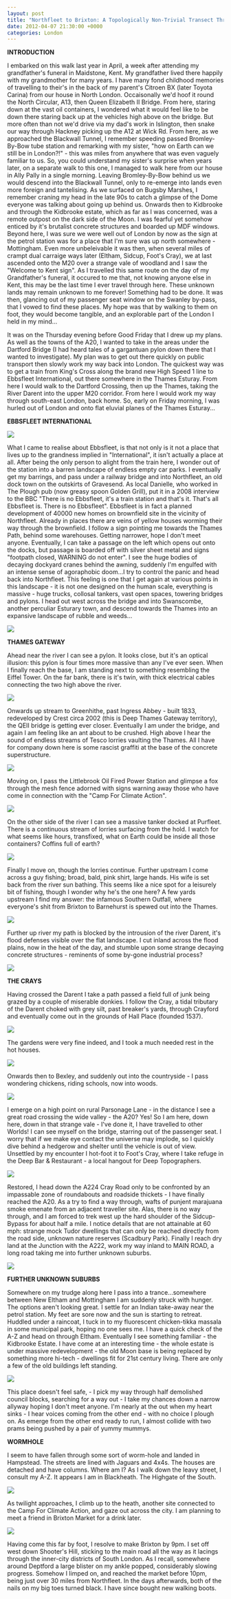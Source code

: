 ```yaml
---
layout: post
title: "Northfleet to Brixton: A Topologically Non-Trivial Transect Through South London"
date: 2012-04-07 21:30:00 +0000
categories: London
---
```


**INTRODUCTION**

I embarked on this walk last year in April, a week after attending my grandfather's funeral in Maidstone, Kent. My grandfather lived there happily with my 
grandmother for many years. I have many fond childhood memories of travelling to their's in the back of my parent's Citroen BX (later Toyota Carina) from our 
house in North London. Occaisonally we'd hoof it round the North Circular, A13, then Queen Elizabeth II Bridge. From here, staring down at the vast oil 
containers, I wondered what it would feel like to be down there staring back up at the vehicles high above on the bridge. But more often than not we'd drive via 
my dad's work in Islington, then snake our way through Hackney picking up the A12 at Wick Rd. From here, as we approached the Blackwall Tunnel, I remember 
speeding passed Bromley-By-Bow tube station and remarking with my sister, "how on Earth can we still be in London?!" - this was miles from anywhere that was even 
vaguely familiar to us. So, you could understand my sister's surprise when years later, on a separate walk to this one, I managed to walk here from our house in 
Ally Pally in a single morning. Leaving Bromley-By-Bow behind us we would descend into the Blackwall Tunnel, only to re-emerge into lands even more foreign and 
tantelising. As we surfaced on Bugsby Marshes, I remember craning my head in the late 90s to catch a glimpse of the Dome everyone was talking about going up 
behind us. Onwards then to Kidbrooke and through the Kidbrooke estate, which as far as I was concerned, was a remote outpost on the dark side of the Moon. I 
was fearful yet somehow enticed by it's brutalist concrete structures and boarded up MDF windows. Beyond here, I was sure we were well out of London by now as 
the sign at the petrol station was for a place that I'm sure was up north somewhere - Mottingham. Even more unbeleivable it was then, when several miles of 
crampt dual carraige ways later (Eltham, Sidcup, Foot's Cray), we at last ascended onto the M20 over a strange vale of woodland and I saw the "Welcome to Kent 
sign". As I travelled this same route on the day of my Grandfather's funeral, it occured to me that, not knowing anyone else in Kent, this may be the last time 
I ever travel through here. These unknown lands may remain unknown to me forever! Something had to be done. It was then, glancing out of my passenger seat 
window on the Swanley by-pass, that I vowed to find these places. My hope was that by walking to them on foot, they would become tangible, and an explorable 
part of the London I held in my mind...

It was on the Thursday evening before Good Friday that I drew up my plans. As well as the towns of the A20, I wanted to take in the areas under the Dartford 
Bridge (I had heard tales of a gargantuan pylon down there that I wanted to investigate). My plan was to get out there quickly on public transport then slowly 
work my way back into London. The quickest way was to get a train from King's Cross along the brand new High Speed 1 line to Ebbsfleet International, out there 
somewhere in the Thames Esturay. From here I would walk to the Dartford Crossing, then up the Thames, taking the River Darent into the upper M20 corridor. From 
here I would work my way through south-east London, back home. So, early on Friday morning, I was hurled out of London and onto 
flat eluvial planes of the Thames Esturay...

**EBBSFLEET INTERNATIONAL**

<a href='https://photos.google.com/share/AF1QipPDlgDYOMyquIvGc0aPvcNIZCP211hSAZe0ocIWmaKelk5drX4WRBctANHnenaAIg?key=QkNpOENjSWRMRmJIY3NNNDRHV21Ta2FsYllsV2tR&source=ctrlq.org'><img src='https://lh3.googleusercontent.com/EhTvF2UTkT9AjjJiPZsFrN9NIay5plW6EcQBhfukeg3ndUJ0EiaRSBbO4CzIBo9pHva4Ci3LsqTLlMwJUGL7gzGEE-2h6sSCfq-7C0BaR_kj0zC9O3TXeB5th3HTtsrDvXcF2mAaVLU' /></a>

What I came to realise about Ebbsfleet, is that not only is it not a place that lives up to the grandness implied in "International", it isn't actually a place 
at all. After being the only person to alight from the train here, I wonder out of the station into a barren landscape of endless empty car parks. I eventually 
get my barrings, and pass under a railway bridge and into Northfleet, an old dock town on the outskirts of Gravesend. As local Danielle, who worked in The 
Plough pub (now greasy spoon Golden Grill), put it in a 2008 interview to the BBC "There is no Ebbsfleet, it's a train station and that's it. That's all 
Ebbsfleet is. There is no Ebbsfleet". Ebbsfleet is in fact a planned development of 40000 new homes on brownfield site in the vicinity of Northfleet. Already in 
places there are veins of yellow houses worming their way through the brownfield. I follow a sign pointing me towards the Thames Path, behind some warehouses. 
Getting narrower, hope I don't meet anyone. Eventually, I can take a passage on the left which opens out onto the docks, but passage is boarded off with silver 
sheet metal and signs "footpath closed, WARNING do not enter". I see the huge bodies of decaying dockyard cranes behind the awning, suddenly I'm engulfed with 
an intense sense of agoraphobic doom...I try to control the panic and head back into Northfleet. This feeling is one that I get again at various points in this 
landscape - it is not one designed on the human scale, everything is massive - huge trucks, collosal tankers, vast open spaces, towering bridges and pylons. I 
head out west across the bridge and into Swanscombe, another perculiar Esturary town, and descend towards the Thames into an expansive landscape of rubble and 
weeds...

<a href='https://photos.google.com/share/AF1QipMtzcSQyVxjj7li5y2EHZQBVEXB5xs9rD6EIgk_XvtWEprSYxVYQZQLTmWxbC809g?key=Nm9abWlpdnNWMS0yc0V2TWlJRFZjbHBOaGlUVXZR&source=ctrlq.org'><img src='https://lh3.googleusercontent.com/-EpVNmqX1fAoIBA4mlKBrwnqEGg8vWHoO4bG4rd8dendRpyZ8cmeqio-ODgDupb0bqXhpAvZsDo-iVh4MHFc2COHnzoVwylCbHqDCM_TUs_oWKojBH0y9ZJyZnVAbcSCRyYp2TWz0dM' /></a>

**THAMES GATEWAY**

Ahead near the river I can see a pylon. It looks close, but it's an optical illusion: this pylon is four times more massive than any I've ever seen. When I 
finally reach the base, I am standing next to something resembling the Eiffel Tower. On the far bank,  there is it's twin, with thick electrical cables 
connecting the two high above the river. 

<a href='https://photos.google.com/share/AF1QipNMzU5vFc79FeQtNtG3p1XhPiC9VUJoxxuis1lA2sHNyl1GCtQYwBcKpiRXHHskCg?key=TVRMWmt5bmQwa0Q0MFRJUENUWmpHblFxMjlHTER3&source=ctrlq.org'><img src='https://lh3.googleusercontent.com/RqhBeYtWWEMSmJPaeR5StUwKWH27z_NP6SD3-mkskz28jy8zIM81G_c-f0Ow8LB2USQSyVV_TTvdstEvjRB3C2XXvu1se6QRXHSAJziFL_5wqDTiHjlCL_4__S7JvQL_C0nVZjyw-JA' /></a>

Onwards up stream to Greenhithe, past Ingress Abbey - built 1833, redeveloped by Crest circa 2002 (this is Deep Thames 
Gateway territory), the QEII bridge is getting ever closer. Eventually I am under the bridge, and again I am feeling like an ant about to be crushed. High above 
I hear the sound of endless streams of Tesco lorries vaulting the Thames. All I have for company down here is some rascist graffiti at the base of the concrete 
superstructure.

<a href='https://photos.google.com/share/AF1QipNOh7ptsv0DS_oRHOxdh5jC9xo0Oh46p58kFwohNrPJTJTVi7taUHeoPxRs-ZR3VQ?key=X0VBSnFKNlpJTVlvbFk3UEp2UExxLWZETUxZcnFB&source=ctrlq.org'><img src='https://lh3.googleusercontent.com/AuDu5ONUqSuRaNUKeamwNZlv5d7Mi-oubBhbqbwBhSHcu5RlS4JeLiiZ72GTOInVfeh1KK0DbitV0rt7ggVtnLZa1eWiyuvIq9G4SP2quiD856InxpKcDn7U0X65AT_IA7xo3zCvZLE' /></a>

Moving on, I pass the Littlebrook Oil Fired Power Station and glimpse a fox through the mesh fence adorned with signs warning away those who 
have come in connection with the "Camp For Climate Action". 

<a href='https://photos.google.com/share/AF1QipN4nrK0-qAuWq5RVepbNkcjahnHFqZeplA1trUVzt6GGokShbDIQxRtfRWnB-iO1g?key=Tlp5REhMZm1XVkpxSDVVVEw2SzBxbnFfazdIMGZ3&source=ctrlq.org'><img src='https://lh3.googleusercontent.com/RelzUeEkROK7mdbAyWI16iz3JI9qP7W5of3VJZzd4yHAlnKQ95WDr5j52MGzVbjJPMpvk6wu1t9YsH4XUsB5YyGw1rcydIbf5cCnpyg6OTHobYE1doK5mKi2V0l83imAOkPcb0QuU_k' /></a>

On the other side of the river I can see a massive tanker docked at Purfleet. There is a continuous 
stream of lorries surfacing from the hold. I watch for what seems like hours, transfixed, what on Earth could be inside all those containers? Coffins full of earth? 

<a href='https://photos.google.com/share/AF1QipOGQGDVHw23SITXKZm8TjLdgSNG7Lod9hB9VwTtPnwsdLtqERwU1u6Q_XZDksD3fQ?key=cnBaSnlWNjlqOTctMjBHVnI0SklhMy13cTdNLVFB&source=ctrlq.org'><img src='https://lh3.googleusercontent.com/KvMH55KcOOosI6e6Ua94eoOi2jmnKS_hvPcp6tBPkuRjKNgA8AZJ7FEY1rfMX2qXBhVy5Pa-Ul3pBwWPUvb-8czgd0CZlGeVisjgrj5decwWzg12m58gWflPHQGC_s7uPddsFEMpW5I' /></a>

Finally I move on, 
though the lorries continue. Further upstream I come across a guy fishing; broad, bald, pink shirt, large hands. His wife is 
set back from the river sun bathing. This seems like a nice spot for a leisurely bit of fishing, though I wonder why he's the one here? A few yards upstream I 
find my answer: the infamous Southern Outfall, where everyone's shit from Brixton to Barnehurst is spewed out into the Thames. 

<a href='https://photos.google.com/share/AF1QipNJWMWoYHoJVyQ9BvIKvpEeYYxTLnRz6UQ_Y1S53DBSlesgzxIgc-9PLFlqtpHvrQ?key=UVFvbllqNTNHUFNKS052NklFREE2MWRLY0VEakJ3&source=ctrlq.org'><img src='https://lh3.googleusercontent.com/5DECE3Qumg2D-2Az9gAF-vjt_d4zdNw-Jfevl5dQIEY_RD8IKM2bW60PqFKqidrqZ98RZ2P5IaxZTZKm-0DKOajMzkcAQJT1UCyIu0HqzCa6aeB543ejaWWKBKlkv8K8KCdrLrYpOVU' /></a>

Further up river my path is 
blocked by the introusion of the river Darent, it's flood defenses visible over the flat landscape. I cut inland across the flood plains, now in the heat of the 
day, and stumble upon some strange decaying concrete structures - reminents of some by-gone industrial process? 

<a href='https://photos.google.com/share/AF1QipP2nVo1GKcgXZP5vY-uZFLSVWeeGd7rznkmM6A1kldUJml3iUmiRamkpU07MB_Kvw?key=emZmZDMxTUdhd1R0THQyeWQySGlEMExkN09VRzdn&source=ctrlq.org'><img src='https://lh3.googleusercontent.com/5BDsH_-9TwgibmJS1PrehZaK9Tr7GgTcCq4Z9nixAUw3oDccfQdaAYYMdurT3QlB0mZLEHbRV8p_xIJU3mbduzNpHMJmhfhu529_Pd7FBPQG8d-u1nE7O-dWYXaaLcv-cOVhvfqK48I' /></a>

**THE CRAYS**

Having crossed the Darent I take a path passed a field full of junk being grazed by a couple of miserable donkies. I follow the Cray, a tidal tributary of the 
Darent choked with grey silt, past breaker's yards, through Crayford and eventually come out in the grounds of Hall Place (founded 1537). 

<a href='https://photos.google.com/share/AF1QipMO19WIhp_GY4dTASbZvxPRxLpzan8E_7brFkD0AbhfqAcO5mddYTcsfFehsfmJag?key=SlhXQWktOW1BQzJtUDBvMVdnVlVjem04cFNzQ3JR&source=ctrlq.org'><img src='https://lh3.googleusercontent.com/PvV_pOkrd_MjmLPvCCdXUGEvZfMnpG9dWhkekDuat5uiUOaRgr65kUXfwZFpSynFBPnkzrp2uu34goagAW8BBRncQWTRDxQsFAUheEQTqvBNJZpmVEQk4mIiIECfeg7c0LGtYUohOqU' /></a>

The gardens were very fine indeed, and I took a much needed rest in the hot houses. 

<a href='https://photos.google.com/share/AF1QipMFzrJNlIm3JfFQydS8gTohyXwW4Rut-eexLHSQQQdjUEJe5Jw7W1mQDinILsJ53w?key=NXZpN3F5TUNlT3lIYUYwME56RllWaG9yX3YwMzJn&source=ctrlq.org'><img src='https://lh3.googleusercontent.com/ylZ5NQlcVagVY9PNwFPzCuwVC-oCBUcVcJ3-nq0jr2z6-me9TJbIt30x886UZEbL_xt80lJvbe-06oNNcVa3uRTJX_X0n1vPSDg4dxPy9-nbFgXJEiiZrH3N94147lrIaaxbL-r1-vg' /></a>

Onwards then to Bexley, and suddenly out into the countryside - I pass wondering chickens, riding schools, now into woods. 

<a href='https://photos.google.com/share/AF1QipO9C-HwTFeYcKDcoqLwdWZEJzC3Qjqx5hkxDyVdJnwx6uUA0PctIx48FjJMtX-1Iw?key=eHd0cU5OUC1oRzdqRWgxYmVIbzNlc1lXbGZtWHVR&source=ctrlq.org'><img src='https://lh3.googleusercontent.com/5peyz3DNiP8je1WCgoe4Uf1myPIFyj4IhIvg_MNbettQV9NVm6LLCvH0AdGEKe3m9n3-pm8uyHX9TpesmpHcuICnCG5vWIK4Xci8lM2ZbwfX6mX2O6gYbXqyg0pQxdrFSXOVCfGwZic' /></a>

I emerge on a high point on rural Parsonage Lane - in the distance I see a great road crossing the wide valley - the A20? Yes! So I am 
here, down here, down in that strange vale - I've done it, I have travelled to other Worlds! I can see myself on the bridge, starring out of the passenger 
seat. I worry that if we make eye contact the universe may implode, so I quickly dive behind a hedgerow and shelter until the vehicle is out of view. Unsettled 
by my encounter I hot-foot it to Foot's Cray, where I take refuge in the Deep Bar & Restaurant - a local hangout for Deep Topographers. 

<a href='https://photos.google.com/share/AF1QipNPhWaWHwI24cLgr8NcnlSRRCCGAdxnbDGhCPbquCkYeqgB6-Rx4Us03aBID-UdVQ?key=TGNDbkI3bnRMdHQ5YWw0RWZ4QmpFZEo4Q0E4RG53&source=ctrlq.org'><img src='https://lh3.googleusercontent.com/4jA1vkQ3MN24ar0woT_Dz1z1F7PltzwJGZsHyyPJqrU5MQkLUAYC8BHygTLkknkzmZwXJY_6HGIk-kyXhV7qxL82sZh6xhuRX0y-9g5DaJ_4qTlqpS7qymHdZV7aXAS2n9jBen4kNYs' /></a>

Restored, I head down 
the A224 Cray Road only to be confronted by an impassable zone of roundabouts and roadside thickets - I have finally reached the A20. As a try to find a way 
through, wafts of punjent marajuana smoke emenate from an adjacent traveller site. Alas, there is no way through, and I am forced to trek west up the hard 
shoulder of the Sidcup-Bypass for about half a mile. I notice details that are not attainable at 60 mph: strange mock Tudor dwellings that can only be reached 
directly from the road side, unknown nature reserves (Scadbury Park). Finally I reach dry land at the Junction with the A222, work my way inland to MAIN ROAD, 
a long road taking me into further unknown suburbs. 

<a href='https://photos.google.com/share/AF1QipPSJsmuWYxUlkizG2PPnJLcj2EcdC7GHaxvpk5ZDtHuEOut6t4th8VPq6Lsyw6J0Q?key=cmFZTUw1WEJMQ3ZZNG5haUp5eDBCNTdublJXQmdB&source=ctrlq.org'><img src='https://lh3.googleusercontent.com/If6qFIHXVLZ-gHhqjfvz6p-jfTkKJtB8LBArB3yrKr6G9MY_FXoGSQhTMXkhAacw5AoLA2JzQ0mRykaXC3sUGZcilopPpCXYpOkSpugMy8AjXhbREvNYDzQxqhT2-2Y4yC9wZA-xPfw' /></a>

**FURTHER UNKNOWN SUBURBS**

Somewhere on my trudge along here I pass into a trance...somewhere between New Eltham and Mottingham I am suddenly struck with hunger. The options aren't 
looking great. I settle for an Indian take-away near the petrol station. My feet are sore now and the sun is starting to retreat. Huddled under a raincoat, I 
tuck in to my fluorescent chicken-tikka massala in some municipal park, hoping no one sees me. I have a quick check of the A-Z and head on through Eltham. 
Eventually I see something familiar - the Kidbrooke Estate. I have come at an interesting time - the whole estate is under massive redevelopment - the old Moon 
base is being replaced by something more hi-tech - dwellings fit for 21st century living. There are only a few of the old buildings left standing. 

<a href='https://photos.google.com/share/AF1QipOikT57tai5x4xlNRuAjfAZOZ2pIVldxYPkwwlX12mNQ96G1CTzlpbEFrOgJFUUMw?key=QXRSSl84S2VtOWNtUXphajduZTI0QmVzaWpjVWVB&source=ctrlq.org'><img src='https://lh3.googleusercontent.com/0UyCx7qNeAtOVDSAFTFrxvqsDfeaKWktUa4YteUqrS7MWvDjrSR2zB23zAVUVi8kNX8t3QkmngRlKDC87JkubQn0cVyYXxIlSXSv6tuWMVqz-qb1fOJuX3Adw-_MH-rUlH4JVYzxFgk' /></a>

This place 
doesn't feel safe, - I pick my way through half demolished council blocks, searching for a way out - I take my chances down a narrow allyway hoping I don't meet 
anyone. I'm nearly at the out when my heart sinks - I hear voices coming from the other end - with no choice I plough on. As emerge from the other end ready to 
run, I almost collide with two prams being pushed by a pair of yummy mummys.

**WORMHOLE**

I seem to have fallen through some sort of worm-hole and landed in Hampstead. The streets are lined with Jaguars and 4x4s. The houses are detached and have 
columns. Where am I? As I walk down the leavy street, I consult my A-Z. It appears I am in Blackheath. The Highgate of the South.

<a href='https://photos.google.com/share/AF1QipOUARz_9MTMLWYY_I-Y8RbPEkEtyTURmXblcaLKRD33qe_u7RG9sqClmZ5Zvqb5fQ?key=OUt6S2JNZy1LXzhoM0NzRFlCU3F5U1RBR3NLbXNR&source=ctrlq.org'><img src='https://lh3.googleusercontent.com/ynS5SgaKgwZTm6C_aKCXSbqe6WAU9EihHVE-kk_9j4R2baNqKg37LKQHVzdv0Nyoslq7sjg8TNJOB0mfZk8tUeNkUQ8G7HmlWPapljaL3Ylt29oFTxMQA79wqlRKvX4Z8LwTPBRh3rQ' /></a>
 
As twilight approaches, I 
climb up to the heath, another site connected to the Camp For Climate Action, and gaze out across the city. I am planning to meet a friend in Brixton Market for 
a drink later. 

<a href='https://photos.google.com/share/AF1QipOEhZ3QP-pJwZKD-NB3Cjo6OAkWT4OVcycfAKtHEG-13q4KDyNWz6mzCytusf7CXg?key=UnRLeXVwNU93cG10d1NWX25YallHMkZMX1JrWUln&source=ctrlq.org'><img src='https://lh3.googleusercontent.com/qKs7LJiDmCYtY-FqMaHm7CRqLBJKLafEcjj4IYRRfy8siuTHhhTuvcEfcJpGHrPryMUAvgjMTzZHeS30luI9WMhZOlHqCTv2GBVVRljVK7Ou-KJDDaE2hCewgEW1zRBq1w691urSEOY' /></a>

Having come this far by foot, I resolve to make Brixton by 9pm. I set off west down Shooter's Hill, sticking to the main road all the way as it 
lacings through the inner-city districts of South London. As I recall, somewhere around Deptford a large blister on my ankle popped, considerably slowing 
progress. Somehow I limped on, and reached the market before 10pm, being just over 30 miles from Northfleet. In the days afterwards, both of the nails on my big 
toes turned black. I have since bought new walking boots.
